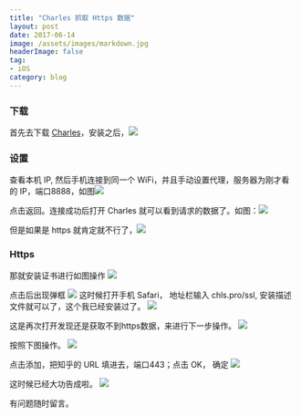 ```yaml
---
title: "Charles 抓取 Https 数据"
layout: post
date: 2017-06-14
image: /assets/images/markdown.jpg
headerImage: false
tag:
- iOS
category: blog
---
```



### 下载
首先去下载 [Charles](https://www.waitsun.com/?s=Charles)，安装之后，![](http://ww1.sinaimg.cn/large/9e1008a3ly1fgksjxatz2j20ij0flq4y.jpg)  

### 设置
查看本机 IP, 然后手机连接到同一个 WiFi，并且手动设置代理，服务器为刚才看的 IP，端口8888，如图![](http://ww1.sinaimg.cn/large/9e1008a3ly1fgksl64k6mj20ku112grq.jpg) 

点击返回。连接成功后打开 Charles 就可以看到请求的数据了。如图：![](http://ww1.sinaimg.cn/large/9e1008a3ly1fgksng42jij20op0j640w.jpg)

但是如果是 https 就肯定就不行了，![](http://ww1.sinaimg.cn/large/9e1008a3ly1fgksq10r2cj20op0jdn2n.jpg)

### Https
那就安装证书进行如图操作
![](http://ww1.sinaimg.cn/large/9e1008a3ly1fgkstifzzcj20r30aw0yg.jpg)

点击后出现弹框
![](http://ww1.sinaimg.cn/large/9e1008a3ly1fgksswvtnrj20ln04ewet.jpg)
这时候打开手机 Safari， 地址栏输入 chls.pro/ssl, 安装描述文件就可以了，这个我已经安装过了。
![](http://ww1.sinaimg.cn/large/9e1008a3ly1fgksvnvsvtj20ku112q6m.jpg)

这是再次打开发现还是获取不到https数据，来进行下一步操作。
![](http://ww1.sinaimg.cn/large/9e1008a3ly1fgkt738eekj20jf0d3teh.jpg)

按照下图操作。
![](http://ww1.sinaimg.cn/large/9e1008a3ly1fgkt6dh2czj20oi0k0aeh.jpg)

点击添加，把知乎的 URL 填进去，端口443；点击 OK， 确定
![](http://ww1.sinaimg.cn/large/9e1008a3ly1fgkt6oysayj20d0068aaq.jpg)

这时候已经大功告成啦。
![](http://ww1.sinaimg.cn/large/9e1008a3ly1fgkt6unbzcj20o50cq40q.jpg)

有问题随时留言。 







